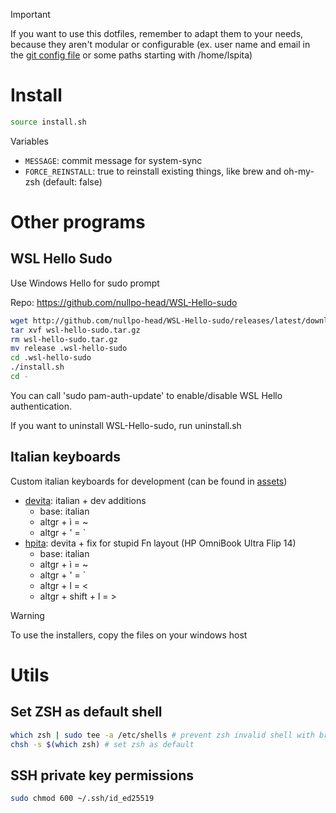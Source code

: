 > [!IMPORTANT]
> If you want to use this dotfiles, remember to adapt them to your needs,
> because they aren't modular or configurable (ex. user name and email in the 
> [git config file](./packages/git/.gitconfig) or some paths starting with /home/lspita)

# Install

```sh
source install.sh
```

Variables
 - `MESSAGE`: commit message for system-sync
 - `FORCE_REINSTALL`: true to reinstall existing things, like brew and oh-my-zsh (default: false)

# Other programs

## WSL Hello Sudo

Use Windows Hello for sudo prompt

Repo: https://github.com/nullpo-head/WSL-Hello-sudo

```sh
wget http://github.com/nullpo-head/WSL-Hello-sudo/releases/latest/download/release.tar.gz -O wsl-hello-sudo.tar.gz
tar xvf wsl-hello-sudo.tar.gz
rm wsl-hello-sudo.tar.gz
mv release .wsl-hello-sudo
cd .wsl-hello-sudo
./install.sh
cd -
```

You can call 'sudo pam-auth-update' to enable/disable WSL Hello authentication.

If you want to uninstall WSL-Hello-sudo, run uninstall.sh

## Italian keyboards

Custom italian keyboards for development (can be found in [assets](./assets/keyboards))
- [devita](./assets/keyboards/devita/): italian + dev additions
    - base: italian
    - altgr + ì = ~
    - altgr + ' = `
- [hpita](./assets/keyboards/hpita/): devita + fix for stupid Fn layout (HP OmniBook Ultra Flip 14)
    - base: italian
    - altgr + ì = ~
    - altgr + ' = `
    - altgr + l = <
    - altgr + shift + l = >

> [!WARNING]
> To use the installers, copy the files on your windows host

# Utils

## Set ZSH as default shell

```sh
which zsh | sudo tee -a /etc/shells # prevent zsh invalid shell with brew
chsh -s $(which zsh) # set zsh as default
```

## SSH private key permissions

```sh
sudo chmod 600 ~/.ssh/id_ed25519
```
